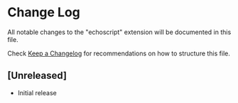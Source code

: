 # Change Log

All notable changes to the "echoscript" extension will be documented in this file.

Check [Keep a Changelog](http://keepachangelog.com/) for recommendations on how to structure this file.

## [Unreleased]

- Initial release